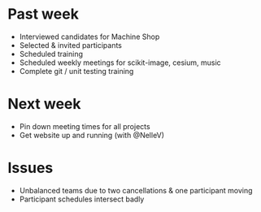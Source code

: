 # Past week

- Interviewed candidates for Machine Shop
- Selected & invited participants
- Scheduled training
- Scheduled weekly meetings for scikit-image, cesium, music
- Complete git / unit testing training

# Next week

- Pin down meeting times for all projects
- Get website up and running (with @NelleV)

# Issues

- Unbalanced teams due to two cancellations & one participant moving
- Participant schedules intersect badly

